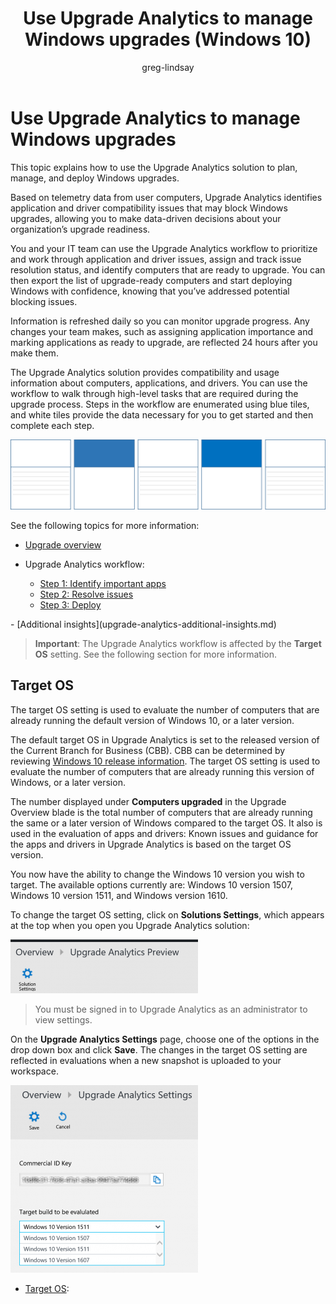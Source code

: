 ﻿---
title: Use Upgrade Analytics to manage Windows upgrades (Windows 10)
description: Describes how to use Upgrade Analytics to manage Windows upgrades.
ms.prod: w10
author: greg-lindsay
---

# Use Upgrade Analytics to manage Windows upgrades

This topic explains how to use the Upgrade Analytics solution to plan, manage, and deploy Windows upgrades.

Based on telemetry data from user computers, Upgrade Analytics identifies application and driver compatibility issues that may block Windows upgrades, allowing you to make data-driven decisions about your organization’s upgrade readiness.

You and your IT team can use the Upgrade Analytics workflow to prioritize and work through application and driver issues, assign and track issue resolution status, and identify computers that are ready to upgrade. You can then export the list of upgrade-ready computers and start deploying Windows with confidence, knowing that you’ve addressed potential blocking issues.

Information is refreshed daily so you can monitor upgrade progress. Any changes your team makes, such as assigning application importance and marking applications as ready to upgrade, are reflected 24 hours after you make them.

The Upgrade Analytics solution provides compatibility and usage information about computers, applications, and drivers. You can use the workflow to walk through high-level tasks that are required during the upgrade process. Steps in the workflow are enumerated using blue tiles, and white tiles provide the data necessary for you to get started and then complete each step.

![Target OS](images/ua-cg-14.png)

See the following topics for more information:

- [Upgrade overview](upgrade-analytics-upgrade-overview.md)

- Upgrade Analytics workflow:
    - [Step 1: Identify important apps](upgrade-analytics-identify-apps.md)
    - [Step 2: Resolve issues](upgrade-analytics-resolve-issues.md)
    - [Step 3: Deploy](upgrade-analytics-deploy-windows.md)
<P>
- [Additional insights](upgrade-analytics-additional-insights.md)

>**Important**: The Upgrade Analytics workflow is affected by the **Target OS** setting. See the following section for more information.

## Target OS

The target OS setting is used to evaluate the number of computers that are already running the default version of Windows 10, or a later version.

The default target OS in Upgrade Analytics is set to the released version of the Current Branch for Business (CBB). CBB can be determined by reviewing [Windows 10 release information](https://technet.microsoft.com/windows/release-info.aspx). The target OS setting is used to evaluate the number of computers that are already running this version of Windows, or a later version. 

The number displayed under **Computers upgraded** in the Upgrade Overview blade is the total number of computers that are already running the same or a later version of Windows compared to the target OS. It also is used in the evaluation of apps and drivers: Known issues and guidance for the apps and drivers in Upgrade Analytics is based on the target OS version.

You now have the ability to change the Windows 10 version you wish to target. The available options currently are: Windows 10 version 1507, Windows 10 version 1511, and Windows version 1610.

To change the target OS setting, click on **Solutions Settings**, which appears at the top when you open you Upgrade Analytics solution:

![Target OS](images/ua-cg-08.png)

>You must be signed in to Upgrade Analytics as an administrator to view settings.

On the **Upgrade Analytics Settings** page, choose one of the options in the drop down box and click **Save**. The changes in the target OS setting are reflected in evaluations when a new snapshot is uploaded to your workspace.

![Target OS](images/ua-cg-09.png)

- [Target OS](#target-os):  